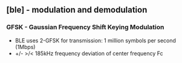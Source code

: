 ## [ble] - modulation and demodulation

### GFSK - Gaussian Frequency Shift Keying Modulation
* BLE uses 2-GFSK for transmission: 1 million symbols per second (1Mbps)
* +/-  >/< 185kHz frequency deviation of center frequency Fc

